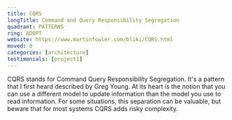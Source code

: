 ```yaml
---
title: CQRS
longTitle: Command and Query Responsibility Segregation
quadrant: PATTERNS
ring: ADOPT
website: https://www.martinfowler.com/bliki/CQRS.html
moved: 0
categories: [architecture]
testimonials: [project1]
---
```


CQRS stands for Command Query Responsibility Segregation. It's a pattern that I first heard described by Greg Young. At its heart is the notion that you can use a different model to update information than the model you use to read information. For some situations, this separation can be valuable, but beware that for most systems CQRS adds risky complexity.